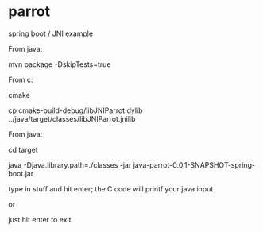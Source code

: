 # parrot
spring boot / JNI example

From java:

mvn package -DskipTests=true

From c:

cmake

cp cmake-build-debug/libJNIParrot.dylib ../java/target/classes/libJNIParrot.jnilib

From java:

cd target

java -Djava.library.path=./classes -jar java-parrot-0.0.1-SNAPSHOT-spring-boot.jar

type in stuff and hit enter; the C code will printf your java input

or

just hit enter to exit



